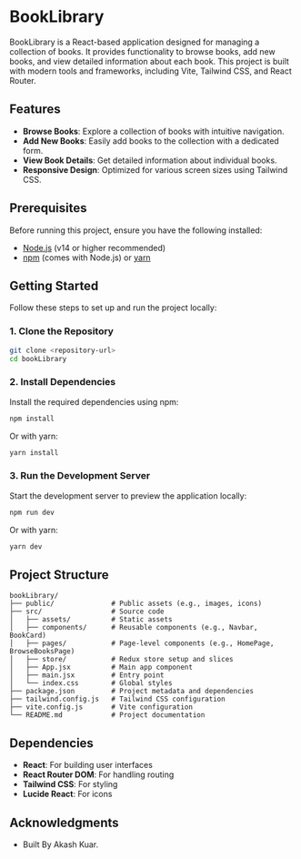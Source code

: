 # BookLibrary

BookLibrary is a React-based application designed for managing a collection of books. It provides functionality to browse books, add new books, and view detailed information about each book. This project is built with modern tools and frameworks, including Vite, Tailwind CSS, and React Router.

## Features

- **Browse Books**: Explore a collection of books with intuitive navigation.
- **Add New Books**: Easily add books to the collection with a dedicated form.
- **View Book Details**: Get detailed information about individual books.
- **Responsive Design**: Optimized for various screen sizes using Tailwind CSS.

## Prerequisites

Before running this project, ensure you have the following installed:

- [Node.js](https://nodejs.org/) (v14 or higher recommended)
- [npm](https://www.npmjs.com/) (comes with Node.js) or [yarn](https://yarnpkg.com/)

## Getting Started

Follow these steps to set up and run the project locally:

### 1. Clone the Repository

```bash
git clone <repository-url>
cd bookLibrary
```

### 2. Install Dependencies

Install the required dependencies using npm:

```bash
npm install
```

Or with yarn:

```bash
yarn install
```

### 3. Run the Development Server

Start the development server to preview the application locally:

```bash
npm run dev
```

Or with yarn:

```bash
yarn dev
```


## Project Structure

```plaintext
bookLibrary/
├── public/              # Public assets (e.g., images, icons)
├── src/                 # Source code
│   ├── assets/          # Static assets
│   ├── components/      # Reusable components (e.g., Navbar, BookCard)
│   ├── pages/           # Page-level components (e.g., HomePage, BrowseBooksPage)
│   ├── store/           # Redux store setup and slices
│   ├── App.jsx          # Main app component
│   ├── main.jsx         # Entry point
│   └── index.css        # Global styles
├── package.json         # Project metadata and dependencies
├── tailwind.config.js   # Tailwind CSS configuration
├── vite.config.js       # Vite configuration
└── README.md            # Project documentation
```

## Dependencies

- **React**: For building user interfaces
- **React Router DOM**: For handling routing
- **Tailwind CSS**: For styling
- **Lucide React**: For icons

## Acknowledgments

- Built By Akash Kuar.

